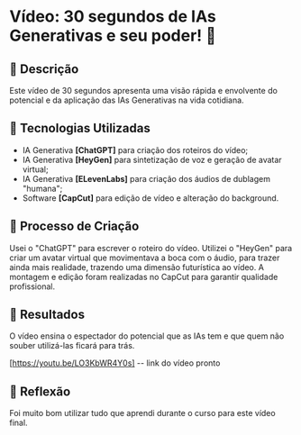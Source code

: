 # Vídeo: 30 segundos de IAs Generativas e seu poder! 🎥

## 📒 Descrição
Este vídeo de 30 segundos apresenta uma visão rápida e envolvente do potencial e da aplicação das IAs Generativas na vida cotidiana.

## 🤖 Tecnologias Utilizadas
- IA Generativa **[ChatGPT]** para criação dos roteiros do vídeo;
- IA Generativa **[HeyGen]** para sintetização de voz e geração de avatar virtual;
- IA Generativa **[ELevenLabs]** para criação dos áudios de dublagem "humana";
- Software **[CapCut]** para edição de vídeo e alteração do background.

## 🧐 Processo de Criação
Usei o "ChatGPT" para escrever o roteiro do vídeo. Utilizei o "HeyGen" para criar um avatar virtual que movimentava a boca com o áudio, para trazer ainda mais realidade, trazendo uma dimensão futurística ao vídeo. A montagem e edição foram realizadas no CapCut para garantir qualidade profissional.

## 🚀 Resultados
O vídeo ensina o espectador do potencial que as IAs tem e que quem não souber utilizá-las ficará para trás.

[https://youtu.be/LO3KbWR4Y0s] -- link do vídeo pronto

## 💭 Reflexão
Foi muito bom utilizar tudo que aprendi durante o curso para este vídeo final.
